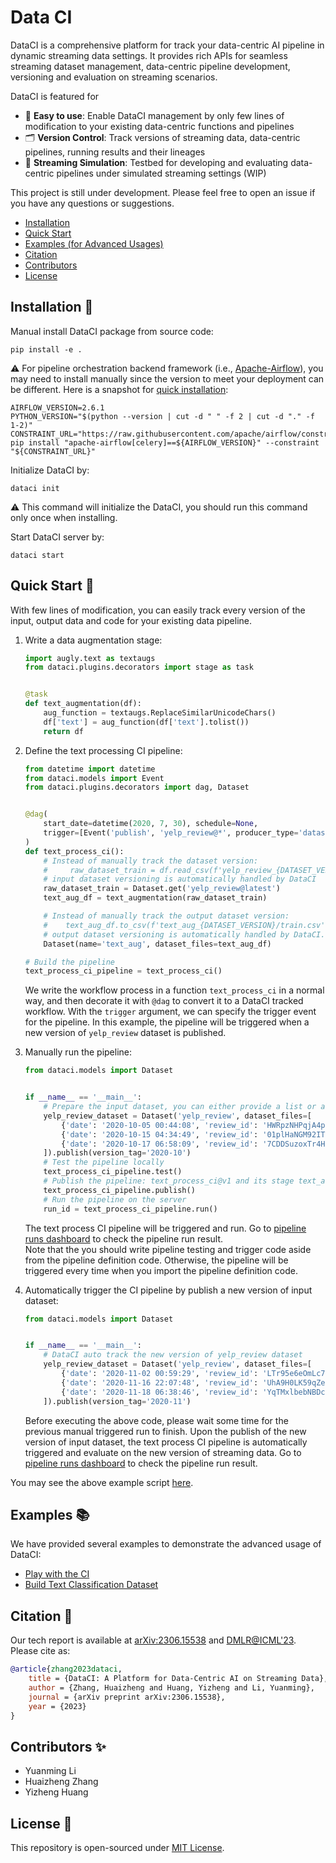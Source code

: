 # Data CI

DataCI is a comprehensive platform for track your data-centric AI pipeline in dynamic streaming data settings. It 
provides rich APIs for seamless streaming dataset management, data-centric pipeline development, versioning 
and evaluation on streaming scenarios.

DataCI is featured for
- :hatching_chick: **Easy to use**: Enable DataCI management by only few lines of modification to your
  existing data-centric functions and pipelines
- :card_index_dividers: **Version Control**: Track versions of streaming data, data-centric pipelines, running results
  and their lineages
- :ocean: **Streaming Simulation**: Testbed for developing and evaluating data-centric pipelines under simulated
  streaming settings (WIP)

This project is still under development. Please feel free to open an issue if you have any questions or suggestions.
- [Installation](#installation-construction)
- [Quick Start](#quick-start-truck)
- [Examples (for Advanced Usages)](#examples-books)
- [Citation](#citation-seedling)
- [Contributors](#contributors-sparkles)
- [License](#license-page_facing_up)

## Installation :construction:

Manual install DataCI package from source code:
```shell
pip install -e .
```
:warning: For pipeline orchestration backend framework (i.e., [Apache-Airflow](https://airflow.apache.org/)), you may 
need to install manually since the version to meet your deployment can be different.
Here is a snapshot for [quick installation](https://airflow.apache.org/docs/apache-airflow/stable/installation/installing-from-pypi.html):
```shell
AIRFLOW_VERSION=2.6.1
PYTHON_VERSION="$(python --version | cut -d " " -f 2 | cut -d "." -f 1-2)"
CONSTRAINT_URL="https://raw.githubusercontent.com/apache/airflow/constraints-${AIRFLOW_VERSION}/constraints-${PYTHON_VERSION}.txt"
pip install "apache-airflow[celery]==${AIRFLOW_VERSION}" --constraint "${CONSTRAINT_URL}"
```

Initialize DataCI by:

```shell
dataci init
```

:warning: This command will initialize the DataCI, you should run this command only once when installing.

Start DataCI server by:

```shell
dataci start
```

## Quick Start :truck:

With few lines of modification, you can easily track every version of the input, output data and code for your existing
data pipeline.

1. Write a data augmentation stage:

    ```python
    import augly.text as textaugs
    from dataci.plugins.decorators import stage as task
    
    
    @task
    def text_augmentation(df):
        aug_function = textaugs.ReplaceSimilarUnicodeChars()
        df['text'] = aug_function(df['text'].tolist())
        return df
    ```

2. Define the text processing CI pipeline:

    ```python
    from datetime import datetime
    from dataci.models import Event
    from dataci.plugins.decorators import dag, Dataset
    
    
    @dag(
        start_date=datetime(2020, 7, 30), schedule=None,
        trigger=[Event('publish', 'yelp_review@*', producer_type='dataset', status='success')],
    )
    def text_process_ci():
        # Instead of manually track the dataset version: 
        #     raw_dataset_train = df.read_csv(f'yelp_review_{DATASET_VERSION}/train.csv')
        # input dataset versioning is automatically handled by DataCI
        raw_dataset_train = Dataset.get('yelp_review@latest')
        text_aug_df = text_augmentation(raw_dataset_train)
    
        # Instead of manually track the output dataset version:
        #    text_aug_df.to_csv(f'text_aug_{DATASET_VERSION}/train.csv')
        # output dataset versioning is automatically handled by DataCI.
        Dataset(name='text_aug', dataset_files=text_aug_df)
    
    # Build the pipeline
    text_process_ci_pipeline = text_process_ci()
    ```
   We write the workflow process in a function `text_process_ci` in a normal way, and then decorate it with `@dag` to
   convert it to a DataCI tracked workflow. With the `trigger` argument, we can specify the trigger event for the
   pipeline. In this example, the pipeline will be triggered when a new version of `yelp_review` dataset is published.

3. Manually run the pipeline:

    ```python
    from dataci.models import Dataset
    
    
    if __name__ == '__main__':
        # Prepare the input dataset, you can either provide a list or a file path
        yelp_review_dataset = Dataset('yelp_review', dataset_files=[
            {'date': '2020-10-05 00:44:08', 'review_id': 'HWRpzNHPqjA4pxN5863QUA', 'stars': 5.0, 'text': "I called Anytime on Friday afternoon about the number pad lock on my front door. After several questions, the gentleman asked me if I had changed the battery.",},
            {'date': '2020-10-15 04:34:49', 'review_id': '01plHaNGM92IT0LLcHjovQ', 'stars': 5.0, 'text': "Friend took me for lunch.  Ordered the Chicken Pecan Tart although it was like a piece quiche, was absolutely delicious!",},
            {'date': '2020-10-17 06:58:09', 'review_id': '7CDDSuzoxTr4H5N4lOi9zw', 'stars': 4.0, 'text': "I love coming here for my fruit and vegetables. It is always fresh and a great variety. The bags of already diced veggies are a huge time saver.",},
        ]).publish(version_tag='2020-10')
        # Test the pipeline locally
        text_process_ci_pipeline.test()
        # Publish the pipeline: text_process_ci@v1 and its stage text_augmentation@v1 will be tracked
        text_process_ci_pipeline.publish()
        # Run the pipeline on the server
        run_id = text_process_ci_pipeline.run()
    ```
   The text process CI pipeline will be triggered and run. Go
   to [pipeline runs dashboard](http://localhost:8080/taskinstance/list/?_flt_3_dag_id=testspace--text_process_ci--v1)
   to check the pipeline run result.  
   Note that the you should write pipeline testing and trigger code aside from the pipeline definition code.
   Otherwise, the pipeline will be triggered every time when you import the pipeline definition code.

4. Automatically trigger the CI pipeline by publish a new version of input dataset:

    ```python
    from dataci.models import Dataset
    
    
    if __name__ == '__main__':
        # DataCI auto track the new version of yelp_review dataset
        yelp_review_dataset = Dataset('yelp_review', dataset_files=[
            {'date': '2020-11-02 00:59:29', 'review_id': 'LTr95e6eOmLc7S_1WxM88Q', 'stars': 5.0, 'text': "First of all the owner and staff went above and beyond to make us feel comfortable and protected during covid.  Secondly, the bar had fantastic drinks",},
            {'date': '2020-11-16 22:07:48', 'review_id': 'UhA9H0LK59qZegWOxyotcA', 'stars': 5.0, 'text': "Herbies is awesome! My brunch was perfect, service, food, and drinks! I will definitely continue coming back.",},
            {'date': '2020-11-18 06:38:46', 'review_id': 'YqTMxlbebNBDcKYTIUvrdw', 'stars': 5.0, 'text': "You won't regret stopping here, hidden gem with great food and a laid back and comfortable atmosphere, a place you can gather with friends and they will treat you like family while you're there.",},
        ]).publish(version_tag='2020-11')
    ```
    Before executing the above code, please wait some time for the previous manual triggered run to finish.
    Upon the publish of the new version of input dataset, the text process CI pipeline is automatically 
    triggered and evaluate on the new version of streaming data. 
    Go to [pipeline runs dashboard](http://localhost:8080/taskinstance/list/?_flt_3_dag_id=testspace--text_process_ci--v1)
    to check the pipeline run result.

You may see the above example script [here](./example/text_process_ci.py).

## Examples :books:

We have provided several examples to demonstrate the advanced usage of DataCI:

- [Play with the CI](./example/ci/README.md)
- [Build Text Classification Dataset](./example/create_text_classification_dataset/README.md)

## Citation :seedling:

Our tech report is available at [arXiv:2306.15538](https://arxiv.org/abs/2306.15538)
and [DMLR@ICML'23](https://dmlr.ai/assets/accepted-papers/42/CameraReady/DataCI_v3_camera_ready.pdf). Please cite as:

```bibtex
@article{zhang2023dataci,
    title = {DataCI: A Platform for Data-Centric AI on Streaming Data},
    author = {Zhang, Huaizheng and Huang, Yizheng and Li, Yuanming},
    journal = {arXiv preprint arXiv:2306.15538},
    year = {2023}
}
```

## Contributors :sparkles:
- Yuanming Li
- Huaizheng Zhang
- Yizheng Huang

## License :page_facing_up:
This repository is open-sourced under [MIT License](./LICENSE).

